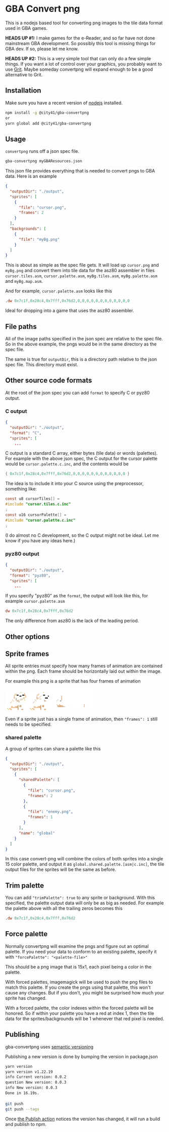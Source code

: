 # GBA Convert png

This is a nodejs based tool for converting png images to the tile data format used in GBA games.

**HEADS UP #1:** I make games for the e-Reader, and so far have not done mainstream GBA development. So possibly this tool is missing things for GBA dev. If so, please let me know.

**HEADS UP #2:** This is a very simple tool that can only do a few simple things. If you want a lot of control over your graphics, you probably want to use [Grit](https://www.coranac.com/man/grit/html/grit.htm). Maybe someday convertpng will expand enough to be a good alternative to Grit.

## Installation

Make sure you have a recent version of [nodejs](https://nodejs.org/en) installed.

```bash
npm install -g @city41/gba-convertpng
or
yarn global add @city41/gba-convertpng
```

## Usage

`convertpng` runs off a json spec file.

```bash
gba-convertpng myGBAResources.json
```

This json file provides everything that is needed to convert pngs to GBA data. Here is an example

```json
{
  "outputDir": "./output",
  "sprites": [
    {
      "file": "cursor.png",
      "frames": 2
    }
  ],
  "backgrounds": [
    {
      "file": "myBg.png"
    }
  ]
}
```

This is about as simple as the spec file gets. It will load up `cursor.png` and `myBg.png` and convert them into tile data for the asz80 assembler in files `cursor.tiles.asm`, `cursor.palette.asm`, `myBg.tiles.asm`, `myBg.palette.asm` and `myBg.map.asm`.

And for example, `cursor.palette.asm` looks like this

```asm
.dw 0x7c1f,0x28c4,0x7fff,0x76d2,0,0,0,0,0,0,0,0,0,0,0,0
```

Ideal for dropping into a game that uses the asz80 assembler.

## File paths

All of the image paths specified in the json spec are relative to the spec file. So in the above example, the pngs would be in the same directory as the spec file.

The same is true for `outputDir`, this is a directory path relative to the json spec file. This directory must exist.

## Other source code formats

At the root of the json spec you can add `format` to specify C or pyz80 output.

### C output

```json
{
  "outputDir": "./output",
  "format": "C",
  "sprites": [
    ...
```

C output is a standard C array, either bytes (tile data) or words (palettes). For example with the above json spec, the C output for the cursor palette would be `cursor.palette.c.inc`, and the contents would be

```C
{ 0x7c1f,0x28c4,0x7fff,0x76d2,0,0,0,0,0,0,0,0,0,0,0,0 }
```

The idea is to include it into your C source using the preprocessor, something like:

```C
const u8 cursorTiles[] =
#include "cursor.tiles.c.inc"
;
const u16 cursorPalette[] =
#include "cursor.palette.c.inc"
;
```

(I do almost no C development, so the C output might not be ideal. Let me know if you have any ideas here.)

### pyz80 output

```json
{
  "outputDir": "./output",
  "format": "pyz80",
  "sprites": [
    ...
```

If you specify "pyz80" as the `format`, the output will look like this, for example `cursor.palette.asm`

```asm
dw 0x7c1f,0x28c4,0x7fff,0x76d2
```

The only difference from asz80 is the lack of the leading period.

## Other options

## Sprite frames

All sprite entries must specify how many frames of animation are contained within the png. Each frame should be horizontally laid out within the image.

For example this png is a sprite that has four frames of animation

![sprite with four frames](https://github.com/city41/gba-convertpng/blob/main/multipleFramesExample.png?raw=true)

Even if a sprite just has a single frame of animation, then `"frames": 1` still needs to be specified.

### shared palette

A group of sprites can share a palette like this

```json
{
  "outputDir": "./output",
  "sprites": [
    {
      "sharedPalette": [
        {
          "file": "cursor.png",
          "frames": 2
        },
        {
          "file": "enemy.png",
          "frames": 1
        }
      ],
      "name": "global"
    }
  ]
}
```

In this case convert-png will combine the colors of both sprites into a single 15 color palette, and output it as `global.shared.palette.[asm|c.inc]`, the tile output files for the sprites will be the same as before.

## Trim palette

You can add `"trimPalette": true` to any sprite or background. With this specified, the palette output data will only be as big as needed. For example the palette above with all the trailing zeros becomes this

```asm
.dw 0x7c1f,0x28c4,0x7fff,0x76d2
```

## Force palette

Normally convertpng will examine the pngs and figure out an optimal palette. If you need your data to conform to an existing palette, specify it with `"forcePalette": "<palette-file>"`

This should be a png image that is 15x1, each pixel being a color in the palette.

With forced palettes, imagemagick will be used to push the png files to match this palette. If you create the pngs using that palette, this won't cause any changes. But if you don't, you might be surprised how much your sprite has changed.

With a forced palette, the color indexes within the forced palette will be honored. So if within your palette you have a red at index 1, then the tile data for the sprites/backgrounds will be 1 whenever that red pixel is needed.

## Publishing

gba-convertpng uses [semantic versioning](https://semver.org/)

Publishing a new version is done by bumping the version in package.json

```bash
yarn version
yarn version v1.22.19
info Current version: 0.0.2
question New version: 0.0.3
info New version: 0.0.3
Done in 16.19s.

git push
git push --tags
```

Once [the Publish action](https://github.com/city41/ereader-tools/actions/workflows/publish.yml) notices the version has changed, it will run a build and publish to npm.
